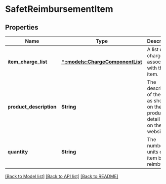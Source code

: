 # SafetReimbursementItem

## Properties
Name | Type | Description | Notes
------------ | ------------- | ------------- | -------------
**item_charge_list** | [***::models::ChargeComponentList**](ChargeComponentList.md) | A list of charges associated with the item. | [optional] [default to null]
**product_description** | **String** | The description of the item as shown on the product detail page on the retail website. | [optional] [default to null]
**quantity** | **String** | The number of units of the item being reimbursed. | [optional] [default to null]

[[Back to Model list]](../README.md#documentation-for-models) [[Back to API list]](../README.md#documentation-for-api-endpoints) [[Back to README]](../README.md)


